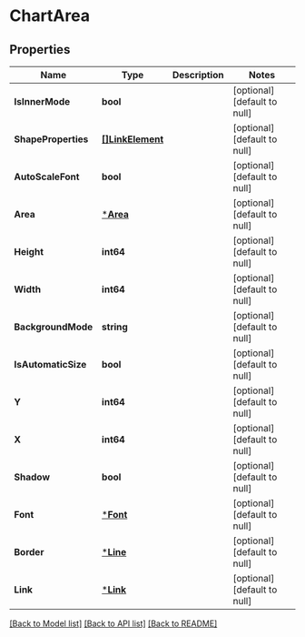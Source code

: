 # ChartArea

## Properties
Name | Type | Description | Notes
------------ | ------------- | ------------- | -------------
**IsInnerMode** | **bool** |  | [optional] [default to null]
**ShapeProperties** | [**[]LinkElement**](LinkElement.md) |  | [optional] [default to null]
**AutoScaleFont** | **bool** |  | [optional] [default to null]
**Area** | [***Area**](Area.md) |  | [optional] [default to null]
**Height** | **int64** |  | [optional] [default to null]
**Width** | **int64** |  | [optional] [default to null]
**BackgroundMode** | **string** |  | [optional] [default to null]
**IsAutomaticSize** | **bool** |  | [optional] [default to null]
**Y** | **int64** |  | [optional] [default to null]
**X** | **int64** |  | [optional] [default to null]
**Shadow** | **bool** |  | [optional] [default to null]
**Font** | [***Font**](Font.md) |  | [optional] [default to null]
**Border** | [***Line**](Line.md) |  | [optional] [default to null]
**Link** | [***Link**](Link.md) |  | [optional] [default to null]

[[Back to Model list]](../README.md#documentation-for-models) [[Back to API list]](../README.md#documentation-for-api-endpoints) [[Back to README]](../README.md)


